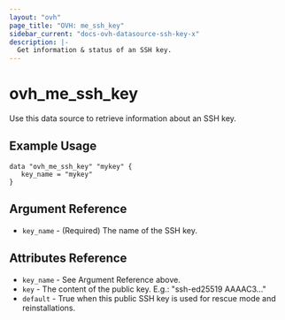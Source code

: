 ```yaml
---
layout: "ovh"
page_title: "OVH: me_ssh_key"
sidebar_current: "docs-ovh-datasource-ssh-key-x"
description: |-
  Get information & status of an SSH key.
---
```


# ovh_me_ssh_key

Use this data source to retrieve information about an SSH key.

## Example Usage

```hcl
data "ovh_me_ssh_key" "mykey" {
   key_name = "mykey"
}
```

## Argument Reference

* `key_name` - (Required) The name of the SSH key.

## Attributes Reference

* `key_name` - See Argument Reference above.
* `key` - The content of the public key.
E.g.: "ssh-ed25519 AAAAC3..."
* `default` - True when this public SSH key is used for rescue mode and reinstallations.

